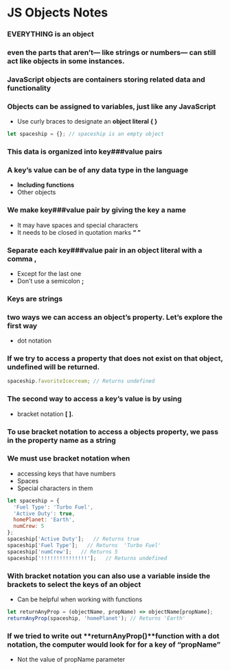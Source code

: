 # JS Objects Notes

 ### **EVERYTHING is an object**
### even the parts that aren’t— like strings or numbers— can still act like objects in some instances.
### JavaScript objects are containers storing related data and functionality
### Objects can be assigned to variables, just like any JavaScript
* Use curly braces to designate an **object literal { }**

```javascript
let spaceship = {}; // spaceship is an empty object
```
### This data is organized into key###value pairs
### A key’s value can be of any data type in the language
* **Including functions**
* Other objects
### We make key###value pair by giving the key a name
* It may have spaces and special characters
* It needs to be closed in quotation marks **“ ”**
### Separate each key###value pair in an object literal with a comma , 
* Except for the last one
* Don’t use a semicolon **;**
### **Keys are strings**
### two ways we can access an object’s property. Let’s explore the first way
* dot notation
### If we try to access a property that does not exist on that object, undefined will be returned.
```javascript
spaceship.favoriteIcecream; // Returns undefined
```
### The second way to access a key’s value is by using
* bracket notation **[ ].**
### To use bracket notation to access a objects property, we pass in the property name as a string
### We must use bracket notation when
* accessing keys that have numbers
* Spaces
* Special characters in them
```javascript
let spaceship = {
  'Fuel Type': 'Turbo Fuel',
  'Active Duty': true,
  homePlanet: 'Earth',
  numCrew: 5
};
spaceship['Active Duty'];   // Returns true
spaceship['Fuel Type'];   // Returns  'Turbo Fuel'
spaceship['numCrew'];   // Returns 5
spaceship['!!!!!!!!!!!!!!!'];   // Returns undefined
```
### With bracket notation you can also use a variable inside the brackets to select the keys of an object
* Can be helpful when working with functions
```javascript
let returnAnyProp = (objectName, propName) => objectName[propName];
returnAnyProp(spaceship, 'homePlanet'); // Returns 'Earth'
```
### If we tried to write out **returnAnyProp()**function with a dot notation, the computer would look for for a key of **“propName”**
* Not the value of propName parameter

